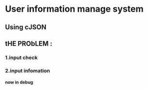 # User information manage system
## Using cJSON

## tHE PRObLEM :
### 1.input check
### 2.input infomation
#### now in debug
 
